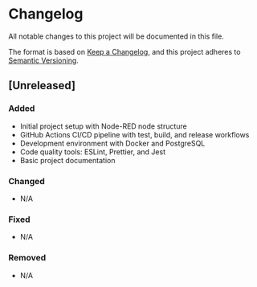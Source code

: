 # Changelog

All notable changes to this project will be documented in this file.

The format is based on [Keep a Changelog](https://keepachangelog.com/en/1.0.0/),
and this project adheres to [Semantic Versioning](https://semver.org/spec/v2.0.0.html).

## [Unreleased]

### Added
- Initial project setup with Node-RED node structure
- GitHub Actions CI/CD pipeline with test, build, and release workflows
- Development environment with Docker and PostgreSQL
- Code quality tools: ESLint, Prettier, and Jest
- Basic project documentation

### Changed
- N/A

### Fixed
- N/A

### Removed
- N/A
